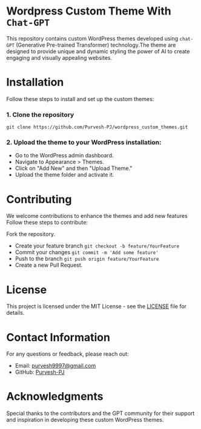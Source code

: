 # Wordpress Custom Theme With `Chat-GPT`
This repository contains custom WordPress themes developed using `chat-GPT` (Generative Pre-trained Transformer) technology.The theme are designed to provide unique and dynamic styling the power of AI to create engaging and visually appealing websites.

# Installation
Follow these steps to install and set up the custom themes:

### 1. Clone the repository
``` terminal
git clone https://github.com/Purvesh-PJ/wordpress_custom_themes.git

```
### 2. Upload the theme to your WordPress installation:

- Go to the WordPress admin dashboard.
- Navigate to Appearance > Themes.
- Click on "Add New" and then "Upload Theme."
- Upload the theme folder and activate it.

# Contributing
We welcome contributions to enhance the themes and add new features Follow these steps to contribute:

Fork the repository.
- Create your feature branch `git checkout -b feature/YourFeature`
- Commit your changes `git commit -m 'Add some feature'`
- Push to the branch `git push origin feature/YourFeature`
- Create a new Pull Request.

# License
This project is licensed under the MIT License - see the [LICENSE](https://github.com/Purvesh-PJ/wordpress_theme_by_gpt/blob/main/LICENSE.txt) file for details.

# Contact Information
For any questions or feedback, please reach out:

- Email: purvesh9997@gmail.com
- GitHub: [Purvesh-PJ](https://github.com/Purvesh-PJ)

# Acknowledgments
Special thanks to the contributors and the GPT community for their support and inspiration in developing these custom WordPress themes.
